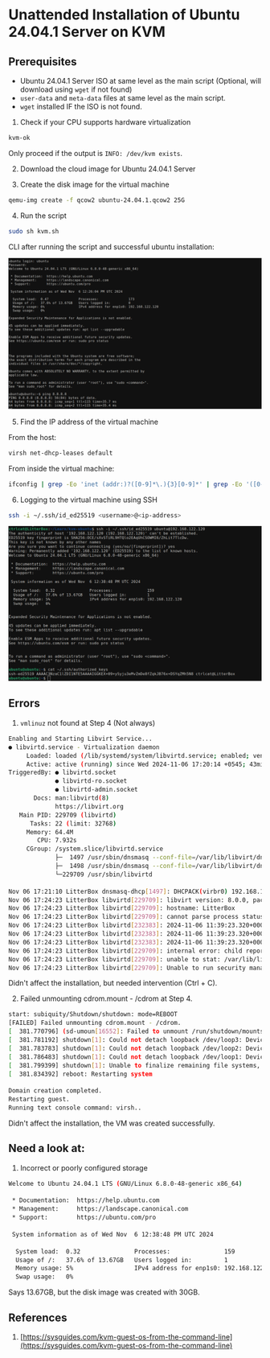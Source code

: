 # Unattended Installation of Ubuntu 24.04.1 Server on KVM

## Prerequisites

- Ubuntu 24.04.1 Server ISO at same level as the main script (Optional, will download using `wget` if not found)
- `user-data` and `meta-data` files at same level as the main script.
- `wget` installed IF the ISO is not found.

1. Check if your CPU supports hardware virtualization

```bash
kvm-ok
```

Only proceed if the output is `INFO: /dev/kvm exists`.

2. Download the cloud image for Ubuntu 24.04.1 Server

3. Create the disk image for the virtual machine

```bash
qemu-img create -f qcow2 ubuntu-24.04.1.qcow2 25G
```

4. Run the script

```bash
sudo sh kvm.sh
```

CLI after running the script and successful ubuntu installation:

![alt text](image-1.png)

5. Find the IP address of the virtual machine

From the host:

```bash
virsh net-dhcp-leases default
```

From inside the virtual machine:

```bash
ifconfig | grep -Eo 'inet (addr:)?([0-9]*\.){3}[0-9]*' | grep -Eo '([0-9]*\.){3}[0-9]*' | grep -v '127.0.0.1' | awk '{print "IP Address: "$1}'
```

6. Logging to the virtual machine using SSH

```bash
ssh -i ~/.ssh/id_ed25519 <username>@<ip-address>
```

![alt text](image-2.png)

## Errors

1. `vmlinuz` not found at Step 4 (Not always)

```bash
Enabling and Starting Libvirt Service...
● libvirtd.service - Virtualization daemon
     Loaded: loaded (/lib/systemd/system/libvirtd.service; enabled; vendor preset: enabled)
     Active: active (running) since Wed 2024-11-06 17:20:14 +0545; 43min ago
TriggeredBy: ● libvirtd.socket
             ● libvirtd-ro.socket
             ● libvirtd-admin.socket
       Docs: man:libvirtd(8)
             https://libvirt.org
   Main PID: 229709 (libvirtd)
      Tasks: 22 (limit: 32768)
     Memory: 64.4M
        CPU: 7.932s
     CGroup: /system.slice/libvirtd.service
             ├─  1497 /usr/sbin/dnsmasq --conf-file=/var/lib/libvirt/dnsmasq/default.conf --leasefile-ro --dhcp-script=/usr/lib/libvirt/libvirt_leaseshelper
             ├─  1498 /usr/sbin/dnsmasq --conf-file=/var/lib/libvirt/dnsmasq/default.conf --leasefile-ro --dhcp-script=/usr/lib/libvirt/libvirt_leaseshelper
             └─229709 /usr/sbin/libvirtd

Nov 06 17:21:10 LitterBox dnsmasq-dhcp[1497]: DHCPACK(virbr0) 192.168.122.16 52:54:00:80:4c:92 ubuntu-server
Nov 06 17:24:23 LitterBox libvirtd[229709]: libvirt version: 8.0.0, package: 1ubuntu7.10 (Marc Deslauriers <marc.deslauriers@ubuntu.com> Fri, 12 Apr 2024 13:48:21 -0400)
Nov 06 17:24:23 LitterBox libvirtd[229709]: hostname: LitterBox
Nov 06 17:24:23 LitterBox libvirtd[229709]: cannot parse process status data
Nov 06 17:24:23 LitterBox libvirtd[232383]: 2024-11-06 11:39:23.320+0000: 232383: info : libvirt version: 8.0.0, package: 1ubuntu7.10 (Marc Deslauriers <marc.deslauriers@ubuntu.com> Fri, 12>
Nov 06 17:24:23 LitterBox libvirtd[232383]: 2024-11-06 11:39:23.320+0000: 232383: info : hostname: LitterBox
Nov 06 17:24:23 LitterBox libvirtd[232383]: 2024-11-06 11:39:23.320+0000: 232383: warning : virSecurityDACTransactionRun:283 : Ignoring failed restore attempt on /var/lib/libvirt/images/ubu>
Nov 06 17:24:23 LitterBox libvirtd[229709]: internal error: child reported (status=125): unable to stat: /var/lib/libvirt/boot/virtinst-oi2d3j63-vmlinuz: No such file or directory
Nov 06 17:24:23 LitterBox libvirtd[229709]: unable to stat: /var/lib/libvirt/boot/virtinst-oi2d3j63-vmlinuz: No such file or directory
Nov 06 17:24:23 LitterBox libvirtd[229709]: Unable to run security manager transaction
```

Didn't affect the installation, but needed intervention (Ctrl + C).

2. Failed unmounting cdrom.mount - /cdrom at Step 4.

```bash
start: subiquity/Shutdown/shutdown: mode=REBOOT
[FAILED] Failed unmounting cdrom.mount - /cdrom.
[  381.770796] (sd-umoun[16552]: Failed to unmount /run/shutdown/mounts/1cc623f733c266bf: Device or resource busy
[  381.781192] shutdown[1]: Could not detach loopback /dev/loop3: Device or resource busy
[  381.783783] shutdown[1]: Could not detach loopback /dev/loop2: Device or resource busy
[  381.786483] shutdown[1]: Could not detach loopback /dev/loop1: Device or resource busy
[  381.799399] shutdown[1]: Unable to finalize remaining file systems, loop devices, ignoring.
[  381.834392] reboot: Restarting system

Domain creation completed.
Restarting guest.
Running text console command: virsh..
```

Didn't affect the installation, the VM was created successfully.

## Need a look at:

1. Incorrect or poorly configured storage

```bash
Welcome to Ubuntu 24.04.1 LTS (GNU/Linux 6.8.0-48-generic x86_64)

 * Documentation:  https://help.ubuntu.com
 * Management:     https://landscape.canonical.com
 * Support:        https://ubuntu.com/pro

 System information as of Wed Nov  6 12:38:48 PM UTC 2024

  System load:  0.32               Processes:               159
  Usage of /:   37.6% of 13.67GB   Users logged in:         1
  Memory usage: 5%                 IPv4 address for enp1s0: 192.168.122.120
  Swap usage:   0%

```

Says 13.67GB, but the disk image was created with 30GB.

## References

1. [https://sysguides.com/kvm-guest-os-from-the-command-line](https://sysguides.com/kvm-guest-os-from-the-command-line)
